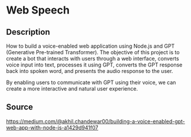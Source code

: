 # Web Speech

## Description

How to build a voice-enabled web application using Node.js and GPT (Generative Pre-trained Transformer).
The objective of this project is to create a bot that interacts with users through a web interface, converts voice input into text, processes it using GPT, converts the GPT response back into spoken word, and presents the audio response to the user.

By enabling users to communicate with GPT using their voice, we can create a more interactive and natural user experience.

## Source

<https://medium.com/@akhil.chandewar00/building-a-voice-enabled-gpt-web-app-with-node-js-a1429d941f07>
